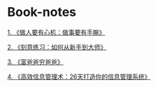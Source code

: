 # Book-notes
[1. 《做人要有心机：做事要有手腕》](https://github.com/lSereino/Book-notes/blob/main/%E3%80%8A%E5%81%9A%E4%BA%BA%E8%A6%81%E6%9C%89%E5%BF%83%E6%9C%BA%EF%BC%9A%E5%81%9A%E4%BA%8B%E8%A6%81%E6%9C%89%E6%89%8B%E8%85%95%E3%80%8B.md)    

[2. 《刻意练习：如何从新手到大师》](https://github.com/lSereino/Book-notes/blob/main/%E3%80%8A%E5%88%BB%E6%84%8F%E7%BB%83%E4%B9%A0%EF%BC%9A%E5%A6%82%E4%BD%95%E4%BB%8E%E6%96%B0%E6%89%8B%E5%88%B0%E5%A4%A7%E5%B8%88%E3%80%8B.md)    

[3. 《富爸爸穷爸爸》](https://github.com/lSereino/Book-notes/blob/main/%E3%80%8A%E5%AF%8C%E7%88%B8%E7%88%B8%E7%A9%B7%E7%88%B8%E7%88%B8%E3%80%8B.md)    

[4. 《高效信息管理术：26天打造你的信息管理系统》](https://github.com/lSereino/Book-notes/blob/main/%E9%AB%98%E6%95%88%E4%BF%A1%E6%81%AF%E7%AE%A1%E7%90%86%E6%9C%AF%EF%BC%9A26%E5%A4%A9%E6%89%93%E9%80%A0%E4%BD%A0%E7%9A%84%E4%BF%A1%E6%81%AF%E7%AE%A1%E7%90%86%E7%B3%BB%E7%BB%9F.md)

